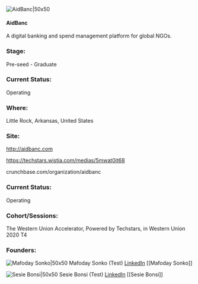 

![AidBanc|50x50](https://apimg.techstars.com/connect/images/image_files/5f04e71e34a60d016700004a/original/AidBanc_Vertical.png)

#### AidBanc
A digital banking and spend management platform for global NGOs.

### Stage: 
Pre-seed - Graduate 

### Current Status: 
Operating

### Where:
Little Rock, Arkansas, United States

### Site:
http://aidbanc.com

https://techstars.wistia.com/medias/5mwat0it68

crunchbase.com/organization/aidbanc

### Current Status: 
Operating

### Cohort/Sessions: 
The Western Union Accelerator, Powered by Techstars, in Western Union 2020 T4

### Founders: 

![Mafoday Sonko|50x50](https://s3.amazonaws.com/f6s-public/profiles/240184_th2.jpg) Mafoday Sonko (Test) [LinkedIn](https://linkedin.com/pub/mafoday-sonko) [[Mafoday Sonko]]

![Sesie Bonsi|50x50](http://s3.amazonaws.com/ts-accel-connect-uploads/images/image_files/5f073828a36c115493000100/original/photosforarticle.jpg) Sesie Bonsi (Test) [LinkedIn](https://linkedin.com/in/sesiebonsi) [[Sesie Bonsi]]


